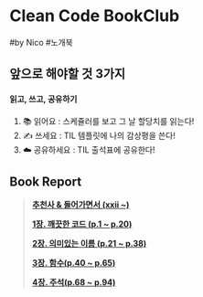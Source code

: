 # Clean Code BookClub

#by Nico #노개북



## 앞으로 해야할 것 3가지

#### 읽고, 쓰고, 공유하기

1. 📚 읽어요 : 스케쥴러를 보고 그 날 할당치를 읽는다!
2. ✍️ 쓰세요 : TIL 템플릿에 나의 감상평을 쓴다!
3. ☁️ 공유하세요 : TIL 출석표에 공유한다!



## Book Report

> [**추천사 & 들어가면서 (xxii ~)**](https://github.com/TaeyeonRoyce/TIL/blob/master/98_BookClub/Clean_Code/Day_01.md)
>
> [**1장. 깨끗한 코드 (p.1 ~ p.20)**](https://github.com/TaeyeonRoyce/TIL/blob/master/98_BookClub/Clean_Code/Day_02.md)
>
> [**2장. 의미있는 이름 (p.21 ~ p.38)**](https://github.com/TaeyeonRoyce/TIL/blob/master/98_BookClub/Clean_Code/Day_03.md)
>
> [**3장. 함수(p.40 ~ p.65)**](https://github.com/TaeyeonRoyce/TIL/blob/master/98_BookClub/Clean_Code/Day_04.md)
>
> [**4장. 주석(p.68 ~ p.94)**](https://github.com/TaeyeonRoyce/TIL/blob/master/98_BookClub/Clean_Code/Day_05.md)

 

